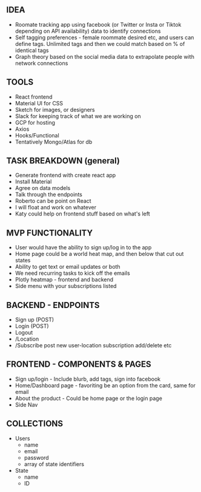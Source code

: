 ## IDEA 
- Roomate tracking app using facebook (or Twitter or Insta or Tiktok depending on API availability) data to identify connections 
- Self tagging preferences - female roommate desired etc, and users can define tags. Unlimited tags and then we could match 
based on % of identical tags 
- Graph theory based on the social media data to extrapolate people with network connections 

## TOOLS 
- React frontend 
- Material UI for CSS 
- Sketch for images, or designers 
- Slack for keeping track of what we are working on 
- GCP for hosting 
- Axios 
- Hooks/Functional 
- Tentatively Mongo/Atlas for db 

## TASK BREAKDOWN (general) 
- Generate frontend with create react app
- Install Material 
- Agree on data models 
- Talk through the endpoints 
- Roberto can be point on React 
- I will float and work on whatever 
- Katy could help on frontend stuff based on what's left 

## MVP FUNCTIONALITY 
- User would have the ability to sign up/log in to the app 
- Home page could be a world heat map, and then below that cut out states 
- Ability to get text or email updates or both 
- We need recurring tasks to kick off the emails 
- Plotly heatmap - frontend and backend 
- Side menu with your subscriptions listed 

## BACKEND - ENDPOINTS 
- Sign up (POST)
- Login (POST) 
- Logout 
- /Location 
- /Subscribe post new user-location subscription add/delete etc 

## FRONTEND - COMPONENTS & PAGES 
- Sign up/login - Include blurb, add tags, sign into facebook 
- Home/Dashboard page - favoriting be an option from the card, same for email  
- About the product - Could be home page or the login page
- Side Nav 

## COLLECTIONS 
- Users 
  - name 
  - email 
  - password
  - array of state identifiers 
- State 
  - name 
  - ID 
  
